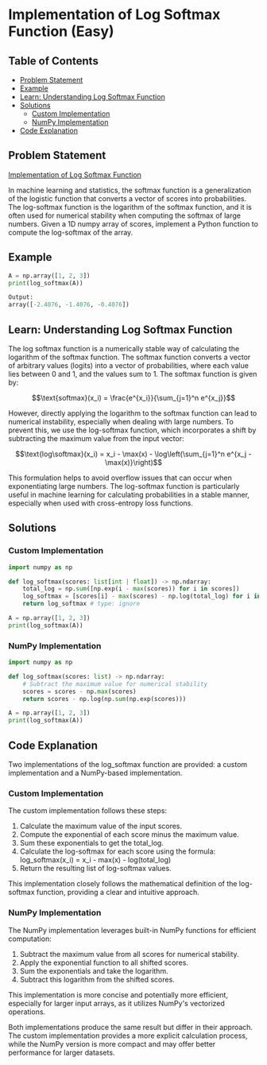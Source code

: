 # Implementation of Log Softmax Function (Easy)

## Table of Contents

- [Problem Statement](#problem-statement)
- [Example](#example)
- [Learn: Understanding Log Softmax Function](#learn-understanding-log-softmax-function)
- [Solutions](#solutions)
  - [Custom Implementation](#custom-implementation)
  - [NumPy Implementation](#numpy-implementation)
- [Code Explanation](#code-explanation)

## Problem Statement

[Implementation of Log Softmax Function](https://www.deep-ml.com/problem/Log%20Softmax)

In machine learning and statistics, the softmax function is a generalization of the logistic function that converts a vector of scores into probabilities. The log-softmax function is the logarithm of the softmax function, and it is often used for numerical stability when computing the softmax of large numbers. Given a 1D numpy array of scores, implement a Python function to compute the log-softmax of the array.

## Example

```python
A = np.array([1, 2, 3])
print(log_softmax(A))

Output:
array([-2.4076, -1.4076, -0.4076])
```

## Learn: Understanding Log Softmax Function

The log softmax function is a numerically stable way of calculating the logarithm of the softmax function. The softmax function converts a vector of arbitrary values (logits) into a vector of probabilities, where each value lies between 0 and 1, and the values sum to 1. The softmax function is given by:

$$\text{softmax}(x_i) = \frac{e^{x_i}}{\sum_{j=1}^n e^{x_j}}$$

However, directly applying the logarithm to the softmax function can lead to numerical instability, especially when dealing with large numbers. To prevent this, we use the log-softmax function, which incorporates a shift by subtracting the maximum value from the input vector:

$$\text{log\softmax}(x_i) = x_i - \max(x) - \log\left(\sum_{j=1}^n e^{x_j - \max(x)}\right)$$

This formulation helps to avoid overflow issues that can occur when exponentiating large numbers. The log-softmax function is particularly useful in machine learning for calculating probabilities in a stable manner, especially when used with cross-entropy loss functions.

## Solutions

### Custom Implementation

```python
import numpy as np

def log_softmax(scores: list[int | float]) -> np.ndarray:
    total_log = np.sum([np.exp(i - max(scores)) for i in scores])
    log_softmax = [scores[i] - max(scores) - np.log(total_log) for i in range(len(scores))]
    return log_softmax # type: ignore

A = np.array([1, 2, 3])
print(log_softmax(A))
```

### NumPy Implementation

```python
import numpy as np

def log_softmax(scores: list) -> np.ndarray:
    # Subtract the maximum value for numerical stability
    scores = scores - np.max(scores)
    return scores - np.log(np.sum(np.exp(scores)))

A = np.array([1, 2, 3])
print(log_softmax(A))
```

## Code Explanation

Two implementations of the log_softmax function are provided: a custom implementation and a NumPy-based implementation.

### Custom Implementation

The custom implementation follows these steps:

1. Calculate the maximum value of the input scores.
2. Compute the exponential of each score minus the maximum value.
3. Sum these exponentials to get the total_log.
4. Calculate the log-softmax for each score using the formula:
   log_softmax(x_i) = x_i - max(x) - log(total_log)
5. Return the resulting list of log-softmax values.

This implementation closely follows the mathematical definition of the log-softmax function, providing a clear and intuitive approach.

### NumPy Implementation

The NumPy implementation leverages built-in NumPy functions for efficient computation:

1. Subtract the maximum value from all scores for numerical stability.
2. Apply the exponential function to all shifted scores.
3. Sum the exponentials and take the logarithm.
4. Subtract this logarithm from the shifted scores.

This implementation is more concise and potentially more efficient, especially for larger input arrays, as it utilizes NumPy's vectorized operations.

Both implementations produce the same result but differ in their approach. The custom implementation provides a more explicit calculation process, while the NumPy version is more compact and may offer better performance for larger datasets.
